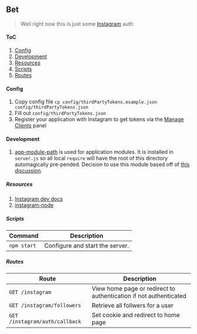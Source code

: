 ## Bet
> Well right now this is just some [Instagram] auth

#### ToC
1. [Config]
1. [Development]
  1. [Resources]
  1. [Scripts]
  1. [Routes]

#### Config
1. Copy config file `cp config/thirdPartyTokens.example.json config/thirdPartyTokens.json`
1. Fill out `config/thirdPartyTokens.json`
  1. Register your application with Instagram to get tokens via the [Manage Clients] panel

#### Development
1. [app-module-path] is used for application modules. It is installed in `server.js` so all
local `require` will have the root of this directory automagically pre-pended. Decision to
use this module based off of [this discussion].

##### Resources
1. [Instagram dev docs]
1. [instagram-node]

##### Scripts
Command | Description
--- | ---
`npm start` | Configure and start the server.

##### Routes
Route | Description
--- | ---
`GET /instagram` | View home page or redirect to authentication if not authenticated
`GET /instagram/followers` | Retrieve all follwers for a user
`GET /instagram/auth/callback` | Set cookie and redirect to home page

<!-- Links -->
[Instagram]: https://instagram.com/
[Config]: #config
[Development]: #development
[Resources]: #resources
[Instagram dev docs]: https://instagram.com/developer
[instagram-node]: https://github.com/totemstech/instagram-node
[Scripts]: #scripts
[Routes]: #routes
[Manage Clients]: https://instagram.com/developer/clients/manage/
[app-module-path]: https://github.com/patrick-steele-idem/app-module-path-node
[this discussion]: https://gist.github.com/branneman/8048520
